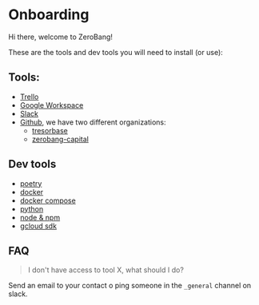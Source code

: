 # Onboarding

Hi there,  welcome to ZeroBang!

These are the tools and dev tools you will need to install (or use):

## Tools:

- [Trello](https://trello.com)
- [Google Workspace](https://workspace.google.com)
- [Slack](https://slack.com/)
- [Github](https://github.com/), we have two different organizations:
    - [tresorbase](https://github.com/tresorbase)
    - [zerobang-capital](https://github.com/zerobang-capital)

## Dev tools

- [poetry](https://python-poetry.org/)
- [docker](https://docs.docker.com/get-docker/)
- [docker compose](https://docs.docker.com/compose/install/)
- [python](https://www.python.org/downloads/)
- [node & npm](https://docs.npmjs.com/downloading-and-installing-node-js-and-npm)
- [gcloud sdk](https://cloud.google.com/sdk/docs/install)

## FAQ

> I don't have access to tool X, what should I do?

Send an email to your contact o ping someone in the `_general` channel on slack.

